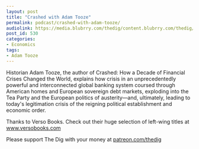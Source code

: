 ```yaml
---
layout: post
title: "Crashed with Adam Tooze"
permalink: podcast/crashed-with-adam-tooze/
audiolink: https://media.blubrry.com/thedig/content.blubrry.com/thedig/The_Dig_-_EP_170_-Tooze.mp3
post_id: 530
categories: 
- Economics
tags: 
- Adam Tooze
---
```


Historian Adam Tooze, the author of Crashed: How a Decade of Financial Crises Changed the World, explains how crisis in an unprecedentedly powerful and interconnected global banking system coursed through American homes and European sovereign debt markets, exploding into the Tea Party and the European politics of austerity—and, ultimately, leading to today's legitimation crisis of the reigning political establishment and economic order.

Thanks to Verso Books. Check out their huge selection of left-wing titles at www.versobooks.com

Please support The Dig with your money at [patreon.com/thedig](http://www.patreon.com/TheDig) 
